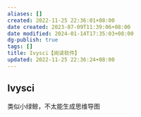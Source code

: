 ```yaml
---
aliases: []
created: 2022-11-25 22:36:01+08:00
date created: 2023-07-09T11:39:06+08:00
date modified: 2024-01-14T17:35:03+08:00
dg-publish: true
tags: []
title: Ivysci【阅读软件】
updated: 2022-11-25 22:36:24+08:00
---
```


## Ivysci
类似小绿鲸，不太能生成思维导图